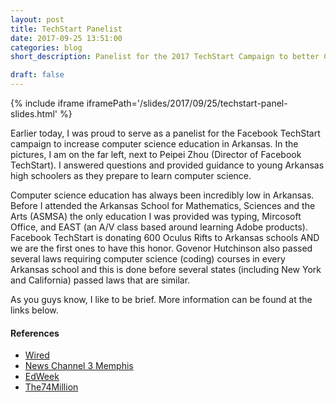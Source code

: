 ```yaml
---
layout: post
title: TechStart Panelist
date: 2017-09-25 13:51:00
categories: blog
short_description: Panelist for the 2017 TechStart Campaign to better Computer Science Education in Arkansas

draft: false
---
```


{% include iframe  iframePath='/slides/2017/09/25/techstart-panel-slides.html' %}

Earlier today, I was proud to serve as a panelist for the Facebook TechStart campaign 
to increase computer science education in Arkansas. In the pictures, I am on the far left, 
next to Peipei Zhou (Director of Facebook TechStart). I answered questions and provided 
guidance to young Arkansas high schoolers as they prepare to learn computer science.

Computer science education has always been incredibly low in Arkansas. Before I attended 
the Arkansas School for Mathematics, Sciences and the Arts (ASMSA) the only education I was provided 
was typing, Mircosoft Office, and EAST (an A/V class based around learning Adobe products). 
Facebook TechStart is donating 600 Oculus Rifts to Arkansas schools AND we are the first ones to 
have this honor. Govenor Hutchinson also passed several laws requiring computer science (coding)
courses in every Arkansas school and this is done before several states (including New York and California)
passed laws that are similar.

As you guys know, I like to be brief. More information can be found 
at the links below.

#### References
- [Wired](https://www.wired.com/2015/03/arkansas-computer-science)
- [News Channel 3 Memphis](http://wreg.com/2017/08/29/facebook-to-provide-technology-to-all-arkansas-high-schools)
- [EdWeek](http://blogs.edweek.org/edweek/DigitalEducation/2017/08/facebook_virtual-reality_arkansas_schools.html)
- [The74Million](https://www.the74million.org/article/how-arkansas-is-teaming-up-with-teachers-facebook-other-tech-titans-to-rethink-computer-science-education/?utm_source=The+74+Million+Newsletter&utm_campaign=a5e70a23ab-EMAIL_CAMPAIGN_2017_09_19&utm_medium=email&utm_term=0_077b986842-a5e70a23ab-49028977)
